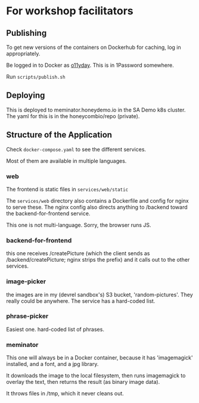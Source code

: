 # For workshop facilitators

## Publishing

To get new versions of the containers on Dockerhub for caching, log in appropriately.

Be logged in to Docker as [o11yday](https://hub.docker.com/u/o11yday). This is in 1Password somewhere.

Run `scripts/publish.sh`

## Deploying

This is deployed to meminator.honeydemo.io in the SA Demo k8s cluster.
The yaml for this is in the honeycombio/repo (private).

## Structure of the Application

Check `docker-compose.yaml` to see the different services.

Most of them are available in multiple languages.

### web

The frontend is static files in `services/web/static`

The `services/web` directory also contains a Dockerfile and config for nginx to serve these. The nginx config also directs anything to /backend toward the backend-for-frontend service.

This one is not multi-language. Sorry, the browser runs JS.

### backend-for-frontend

this one receives /createPicture (which the client sends as /backend/createPicture; nginx strips the prefix)
and it calls out to the other services.

### image-picker

the images are in my (devrel sandbox's) S3 bucket, 'random-pictures'.
They really could be anywhere. The service has a hard-coded list.

### phrase-picker

Easiest one. hard-coded list of phrases.

### meminator

This one will always be in a Docker container, because it has 'imagemagick' installed, and a font, and a jpg library.

It downloads the image to the local filesystem, then runs imagemagick to overlay the text, then returns the result (as binary image data).

It throws files in /tmp, which it never cleans out.
